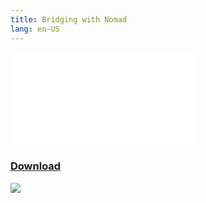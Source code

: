 ```yaml
---
title: Bridging with Nomad
lang: en-US
---
```


<head>
  <title>Nomad Audit</title>
  <link rel="stylesheet" href="/brand-kit.css"/>
</head>
<object data="../public/Nomad-Audit.pdf" type="application/pdf" width="100%" height="100vh" style="margin-top: 50px; height: calc(100vh - 250px);">
  <embed src="../public/Nomad-Audit.pdf" />
</object>
<a href="../public/Nomad-Audit.pdf" download class="download">
  <h3 class="download__text">Download</h3>
  <img src="/download.svg"/>
</a>
